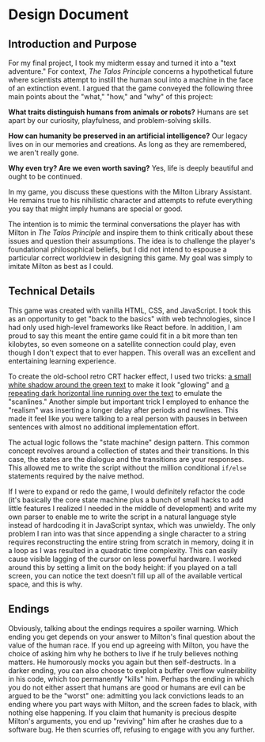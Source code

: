 # Design Document

## Introduction and Purpose

For my final project, I took my midterm essay and turned it into a "text adventure." For context, *The Talos Principle* concerns a hypothetical future where scientists attempt to instill the human soul into a machine in the face of an extinction event. I argued that the game conveyed the following three main points about the "what," "how," and "why" of this project:

**What traits distinguish humans from animals or robots?**
Humans are set apart by our curiosity, playfulness, and problem-solving skills.

**How can humanity be preserved in an artificial intelligence?**
Our legacy lives on in our memories and creations. As long as they are remembered, we aren't really gone.

**Why even try? Are we even worth saving?**
Yes, life is deeply beautiful and ought to be continued.

In my game, you discuss these questions with the Milton Library Assistant. He remains true to his nihilistic character and attempts to refute everything you say that might imply humans are special or good.

The intention is to mimic the terminal conversations the player has with Milton in *The Talos Principle* and inspire them to think critically about these issues and question their assumptions. The idea is to challenge the player's foundational philosophical beliefs, but I did not intend to espouse a particular correct worldview in designing this game.  My goal was simply to imitate Milton as best as I could.

## Technical Details

This game was created with vanilla HTML, CSS, and JavaScript. I took this as an opportunity to get "back to the basics" with web technologies, since I had only used high-level frameworks like React before. In addition, I am proud to say this meant the entire game could fit in a bit more than ten kilobytes, so even someone on a satellite connection could play, even though I don't expect that to ever happen.  This overall was an excellent and entertaining learning experience.

To create the old-school retro CRT hacker effect, I used two tricks: [a small white shadow around the green text](https://retrocomputing.stackexchange.com/a/12842) to make it look "glowing" and [a repeating dark horizontal line running over the text](https://css-tricks.com/old-timey-terminal-styling/) to emulate the "scanlines." Another simple but important trick I employed to enhance the "realism" was inserting a longer delay after periods and newlines.  This made it feel like you were talking to a real person with pauses in between sentences with almost no additional implementation effort.

The actual logic follows the "state machine" design pattern. This common concept revolves around a collection of states and their transitions. In this case, the states are the dialogue and the transitions are your responses. This allowed me to write the script without the million conditional `if/else` statements required by the naive method.

If I were to expand or redo the game, I would definitely refactor the code (it's basically the core state machine plus a bunch of small hacks to add little features I realized I needed in the middle of development) and write my own parser to enable me to write the script in a natural language style instead of hardcoding it in JavaScript syntax, which was unwieldy. The only problem I ran into was that since appending a single character to a string requires reconstructing the entire string from scratch in memory, doing it in a loop as I was resulted in a quadratic time complexity. This can easily cause visible lagging of the cursor on less powerful hardware. I worked around this by setting a limit on the body height: if you played on a tall screen, you can notice the text doesn't fill up all of the available vertical space, and this is why.

## Endings

Obviously, talking about the endings requires a spoiler warning. Which ending you get depends on your answer to Milton's final question about the value of the human race. If you end up agreeing with Milton, you have the choice of asking him why he bothers to live if he truly believes nothing matters. He humorously mocks you again but then self-destructs. In a darker ending, you can also choose to exploit a buffer overflow vulnerability in his code, which too permanently "kills" him. Perhaps the ending in which you do not either assert that humans are good or humans are evil can be argued to be the "worst" one: admitting you lack convictions leads to an ending where you part ways with Milton, and the screen fades to black, with nothing else happening.  If you claim that humanity is precious despite Milton's arguments, you end up "reviving" him after he crashes due to a software bug. He then scurries off, refusing to engage with you any further.
